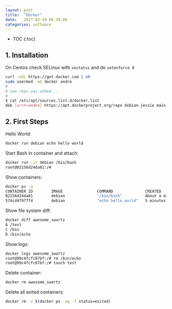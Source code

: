 ```yaml
---
layout: post
title:  "Docker"
date:   2017-03-10 06:30:00
categories: software
---
```


* TOC
{:toc}

## 1. Installation

On Centos check SELinux with `sestatus` and do `setenforce 0`

```bash
curl -sSL https://get.docker.com | sh
sudo usermod -aG docker andre
# 
# new repo was added...
#
$ cat /etc/apt/sources.list.d/docker.list 
deb [arch=amd64] https://apt.dockerproject.org/repo debian-jessie main
```

## 2. First Steps

Hello World:

```bash
docker run debian echo hello world
```

Start Bash in container and attach:

```bash
docker run -it debian /bin/bash
root@02156d24da81:/#
```

Show containers:

```bash
docker ps -a
CONTAINER ID        IMAGE               COMMAND              CREATED              STATUS                     PORTS               NAMES
02156d24da81        debian              "/bin/bash"          About a minute ago   Exited (0) 6 seconds ago                       practical_kilby
574cd4f977f4        debian              "echo hello world"   5 minutes ago        Exited (0) 5 minutes ago                       stupefied_bartik
```

Show file system diff:

```bash
docker diff awesome_swartz 
A /test
C /bin
D /bin/echo
```

Show logs:

```bash
docker logs awesome_swartz 
root@99c4fcfc87bf:/# rm /bin/echo 
root@99c4fcfc87bf:/# touch test
```

Delete container:
```bash
docker rm awesome_swartz
```

Delete all exited containers:
```bash
docker rm -v $(docker ps -aq -f status=exited)
```
